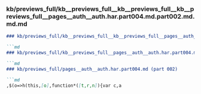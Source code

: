 ### kb/previews_full/kb__previews_full__kb__previews_full__kb__previews_full__pages__auth__auth.har.part004.md.part002.md.md.md

```md
### kb/previews_full/kb__previews_full__kb__previews_full__pages__auth__auth.har.part004.md.part002.md.md

```md
### kb/previews_full/kb__previews_full__pages__auth__auth.har.part004.md.part002.md

```md
### kb/previews_full/pages__auth__auth.har.part004.md (part 002)

```md
,$(o=>h(this,[o],function*([t,r,n]){var c,a
```

```

```

```

```
